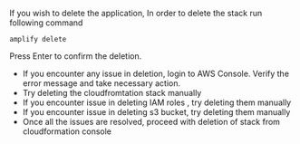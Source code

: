 If you   wish to delete the application, 
In order to delete the stack run following command

```
amplify delete
```

Press Enter to confirm the deletion.

* If you encounter any issue in deletion, login to AWS Console. Verify the error message and take necessary action.
* Try deleting the cloudfromtation stack manually 
* If you encounter issue in deleting IAM roles , try deleting them manually
* If you encounter issue in deleting s3 bucket, try deleting them manually
* Once all the issues are resolved, proceed with deletion of stack  from cloudformation console
